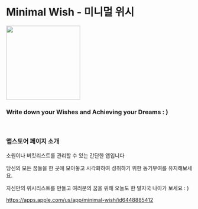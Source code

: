 # Minimal Wish - 미니멀 위시

<img src="https://github.com/OwlCJ/MinimalWishList/assets/81318468/bd5d6c6c-b90b-427e-8c33-fa1620522665" width="200" height="200"/>
<br/>

### Write down your Wishes and Achieving your Dreams : )

<br/>

### 앱스토어 페이지 소개
소원이나 버킷리스트를 관리할 수 있는 간단한 앱입니다

당신의 모든 꿈들을 한 곳에 모아놓고 시각화하여 성취하기 위한 동기부여를 유지해보세요.

자신만의 위시리스트를 만들고 여러분의 꿈을 위해 오늘도 한 발자국 나아가 보세요 : )

https://apps.apple.com/us/app/minimal-wish/id6448885412


